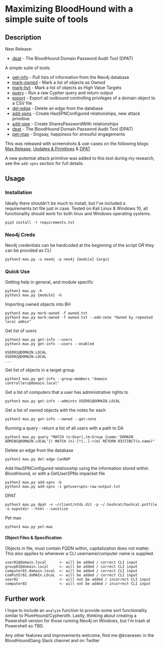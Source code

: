 # Maximizing BloodHound with a simple suite of tools

## Description

New Release:

- [dpat](https://github.com/knavesec/Max/blob/master/wiki/dpat.md) - The BloodHound Domain Password Audit Tool (DPAT)

A simple suite of tools:
- [get-info](https://github.com/knavesec/Max/blob/master/wiki/get-info.md) - Pull lists of information from the Neo4j database
- [mark-owned](https://github.com/knavesec/Max/blob/master/wiki/mark-owned.md) - Mark a list of objects as Owned
- [mark-hvt](https://github.com/knavesec/Max/blob/master/wiki/mark-hvt.md) - Mark a list of objects as High Value Targets
- [query](https://github.com/knavesec/Max/blob/master/wiki/query.md) - Run a raw Cypher query and return output
- [export](https://github.com/knavesec/Max/blob/master/wiki/export.md) - Export all outbound controlling privileges of a domain object to a CSV file
- [del-edge](https://github.com/knavesec/Max/blob/master/wiki/del-edge.md) - Delete an edge from the database
- [add-spns](https://github.com/knavesec/Max/blob/master/wiki/add-spns.md) - Create HasSPNConfigured relationships, new attack primitive
- [add-spw](https://github.com/knavesec/Max/blob/master/wiki/add-spw.md) - Create SharesPasswordWith relationships
- [dpat](https://github.com/knavesec/Max/blob/master/wiki/dpat.md) - The BloodHound Domain Password Audit Tool (DPAT)
- [pet-max](https://github.com/knavesec/Max/blob/master/wiki/pet-max.md) - Dogsay, happiness for stressful engagements

This was released with screenshots & use-cases on the following blogs: [Max Release](https://whynotsecurity.com/blog/max/),  [Updates & Primitives](https://whynotsecurity.com/blog/max2/) & [DPAT](https://whynotsecurity.com/blog/max3/)

A new potential attack primitive was added to this tool during my research, see the `add-spns` section for full details.


## Usage

### Installation

Ideally there shouldn't be much to install, but I've included a requirements.txt file just in case. Tested on Kali Linux & Windows 10, all functionality should work for both linux and Windows operating systems.

`pip3 install -r requirements.txt`

### Neo4j Creds

Neo4j credentials can be hardcoded at the beginning of the script *OR* they can be provided as CLI

`python3 max.py -u neo4j -p neo4j {module} {args}`

### Quick Use

Getting help in general, and module specific
```
python3 max.py -h
python3 max.py {module} -h
```

Importing owned objects into BH
```
python3 max.py mark-owned -f owned.txt
python3 max.py mark-owned -f owned.txt --add-note "Owned by repeated local admin"
```

Get list of users
```
python3 max.py get-info --users
python3 max.py get-info --users --enabled

USER01@DOMAIN.LOCAL
USER02@DOMAIN.LOCAL
...
```

Get list of objects in a target group
```
python3 max.py get-info --group-members "domain controllers@domain.local"
```

Get a list of computers that a user has administrative rights to
```
python3 max.py get-info --adminto USER01@DOMAIN.LOCAL
```

Get a list of owned objects with the notes for each
```
python3 max.py get-info --owned --get-note
```

Running a query - return a list of all users with a path to DA
```
python3 max.py query "MATCH (n:User),(m:Group {name:'DOMAIN ADMINS@DOMAIN.LOCAL'}) MATCH (n)-[*1..]->(m) RETURN DISTINCT(n.name)"
```

Delete an edge from the database
```
python3 max.py del-edge CanRDP
```

Add HasSPNConfigured relationship using the information stored within BloodHound, or with a GetUserSPNs impacket file
```
python3 max.py add-spns -b
python3 max.py add-spns -i getuserspns-raw-output.txt
```

DPAT
```
python3 max.py dpat -n ~/client/ntds.dit -p ~/.hashcat/hashcat.potfile -o ouputdir --html --sanitize
```

Pet max
```
python3 max.py pet-max
```

#### Object Files & Specification

Objects in file, must contain FQDN within, capitalization does not matter. This also applies to whenever a CLI username/computer name is supplied.

```
user01@domain.local      <- will be added / correct CLI input
group01@domain.local     <- will be added / correct CLI input
computer01.domain.local  <- will be added / correct CLI input
ComPutEr01.doMAIn.LOcaL  <- will be added / correct CLI input
user02                   <- will not be added / incorrect CLI input
computer02               <- will not be added / incorrect CLI input
```

## Further work

I hope to include an `analyze` function to provide some sort functionality similar to PlumHound/Cypheroth. Lastly, thinking about creating a Powershell version for those running Neo4j on Windows, but I'm trash at Powershell so TBD.

Any other features and improvements welcome, find me @knavesec in the BloodHoundGang Slack channel and on Twitter
